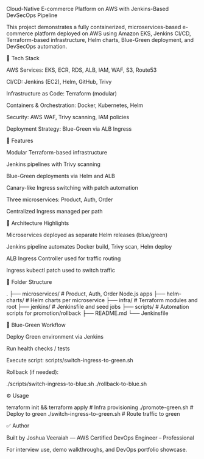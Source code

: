 Cloud-Native E-commerce Platform on AWS with Jenkins-Based DevSecOps Pipeline

This project demonstrates a fully containerized, microservices-based e-commerce platform deployed on AWS using Amazon EKS, Jenkins CI/CD, Terraform-based infrastructure, Helm charts, Blue-Green deployment, and DevSecOps automation.

🔧 Tech Stack

AWS Services: EKS, ECR, RDS, ALB, IAM, WAF, S3, Route53

CI/CD: Jenkins (EC2), Helm, GitHub, Trivy

Infrastructure as Code: Terraform (modular)

Containers & Orchestration: Docker, Kubernetes, Helm

Security: AWS WAF, Trivy scanning, IAM policies

Deployment Strategy: Blue-Green via ALB Ingress

🚀 Features

Modular Terraform-based infrastructure

Jenkins pipelines with Trivy scanning

Blue-Green deployments via Helm and ALB

Canary-like Ingress switching with patch automation

Three microservices: Product, Auth, Order

Centralized Ingress managed per path

🧠 Architecture Highlights

Microservices deployed as separate Helm releases (blue/green)

Jenkins pipeline automates Docker build, Trivy scan, Helm deploy

ALB Ingress Controller used for traffic routing

Ingress kubectl patch used to switch traffic

📁 Folder Structure

.
├── microservices/           # Product, Auth, Order Node.js apps
├── helm-charts/            # Helm charts per microservice
├── infra/                  # Terraform modules and root
├── jenkins/                # Jenkinsfile and seed jobs
├── scripts/                # Automation scripts for promotion/rollback
├── README.md
└── Jenkinsfile

🔄 Blue-Green Workflow

Deploy Green environment via Jenkins

Run health checks / tests

Execute script: scripts/switch-ingress-to-green.sh

Rollback (if needed):

./scripts/switch-ingress-to-blue.sh
./rollback-to-blue.sh <last-stable-tag>

⚙️ Usage

terraform init && terraform apply     # Infra provisioning
./promote-green.sh <tag>              # Deploy to green
./switch-ingress-to-green.sh          # Route traffic to green

✅ Author

Built by Joshua Veeraiah — AWS Certified DevOps Engineer – Professional

For interview use, demo walkthroughs, and DevOps portfolio showcase.
